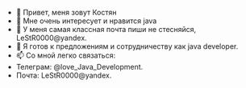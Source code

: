 - 👋 Привет, меня зовут Костян
- 👀 Мне очень интересует и нравится java
- 🌱 У меня самая классная почта пиши не стесняйся, LeStR0000@yandex.
- 💞️ Я готов к предложениям и сотрудничеству как java developer.
- 📫 Со мной легко связаться:
- Телеграм: @love_Java_Development.
- Почта: LeStR0000@yandex.

<!---
lera12399017/lera12399017 is a ✨ special ✨ repository because its `README.md` (this file) appears on your GitHub profile.
You can click the Preview link to take a look at your changes.
--->
